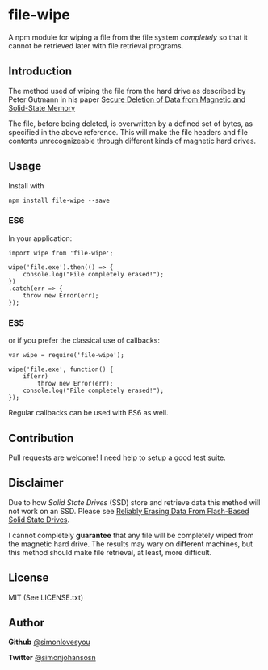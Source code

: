 # file-wipe

A npm module for wiping a file from the file system *completely* so that it cannot be retrieved later with file retrieval programs.
 
## Introduction
The method used of wiping the file from the hard drive as described by Peter Gutmann in his paper [Secure Deletion of Data from Magnetic and Solid-State Memory](https://www.cs.auckland.ac.nz/~pgut001/pubs/secure_del.html)

The file, before being deleted, is overwritten by a defined set of bytes, as specified in the above reference. This will make the file headers and file contents unrecognizeable through different kinds of magnetic hard drives. 

## Usage

Install with

```
npm install file-wipe --save
```
### ES6
In your application:

```
import wipe from 'file-wipe';

wipe('file.exe').then(() => {
	console.log("File completely erased!");
})
.catch(err => {
	throw new Error(err);
});
```
### ES5
or if you prefer the classical use of callbacks:

```
var wipe = require('file-wipe');

wipe('file.exe', function() {
	if(err)
		throw new Error(err);
	console.log("File completely erased!");
});
```

Regular callbacks can be used with ES6 as well.

## Contribution

Pull requests are welcome! I need help to setup a good test suite. 

## Disclaimer
Due to how *Solid State Drives* (SSD) store and retrieve data this method will not work on an SSD. Please see [Reliably Erasing Data From Flash-Based Solid State Drives](https://www.usenix.org/legacy/events/fast11/tech/full_papers/Wei.pdf). 

I cannot completely **guarantee** that any file will be completely wiped from the magnetic hard drive. The results may wary on different machines, but this method should make file retrieval, at least, more difficult. 

## License
MIT (See LICENSE.txt)

## Author
**Github** [@simonlovesyou](https://github.com/simonlovesyou)

**Twitter** [@simonjohansosn](https://twitter.com/simonjohansosn)







